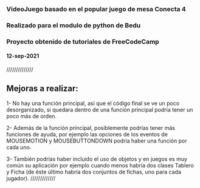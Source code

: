 ### VideoJuego basado en el popular juego de mesa Conecta 4
### Realizado para el modulo de python de Bedu
### Proyecto obtenido de tutoriales de FreeCodeCamp
#### 12-sep-2021

//////////////
## Mejoras a realizar:

1- No hay una función principal, así que el código final se ve un poco desorganizado, si quedara dentro de una función principal podría tener un poco más de orden.

2- Además de la función principal, posiblemente podrías tener más funciones de ayuda, por ejemplo las opciones de los eventos de MOUSEMOTION y MOUSEBUTTONDOWN podría haber una función por cada uno.

3- También podrías haber incluido el uso de objetos y en juegos es muy común su aplicación por ejemplo cuando menos habría dos clases Tablero y Ficha (de éste último habría dos conjuntos de fichas, uno para cada jugador).
/////////////